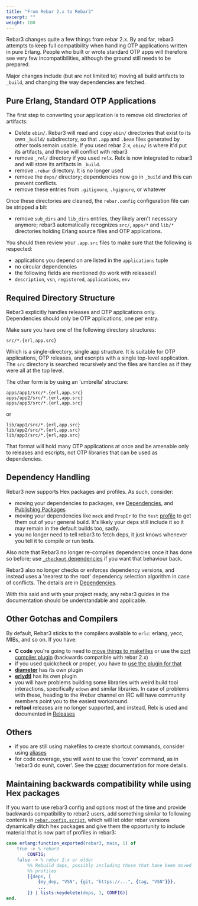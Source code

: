 ```yaml
---
title: "From Rebar 2.x to Rebar3"
excerpt: ""
weight: 100
---
```


Rebar3 changes quite a few things from rebar 2.x. By and far, rebar3 attempts to keep full compatibility when handling OTP applications written in pure Erlang. People who built or wrote standard OTP apps will therefore see very few incompatibilities, although the ground still needs to be prepared.

Major changes include (but are not limited to) moving all build artifacts to `_build`, and changing the way dependencies are fetched.

## Pure Erlang, Standard OTP Applications

The first step to converting your application is to remove old directories of artifacts:

- Delete `ebin/`. Rebar3 will read and copy `ebin/` directories that exist to its own `_build/` subdirectory, so that `.app` and `.beam` files generated by other tools remain usable.
  If you used rebar 2.x, `ebin/` is where it'd put its artifacts, and those will conflict with rebar3
- remove `_rel/` directory if you used `relx`. Relx is now integrated to rebar3 and will store its artifacts in `_build`.
- remove `.rebar` directory. It is no longer used
- remove the `deps/` directory; dependencies now go in `_build` and this can prevent conflicts.
- remove these entries from `.gitignore`, `.hgignore`, or whatever

Once these directories are cleaned, the `rebar.config` configuration file can be stripped a bit:

- remove `sub_dirs` and `lib_dirs` entries, they likely aren't necessary anymore; rebar3 automatically recognizes `src/`, `apps/*` and `lib/*` directories holding Erlang source files and OTP applications.

You should then review your `.app.src` files to make sure that the following is respected:

 - applications you depend on are listed in the `applications` tuple
 - no circular dependencies
 - the following fields are mentioned (to work with releases!)
 - `description`, `vsn`, `registered`, `applications`, `env`

## Required Directory Structure

Rebar3 explicitly handles releases and OTP applications only. Dependencies should only be OTP applications, one per entry.

Make sure you have one of the following directory structures:

```
src/*.{erl,app.src}
```

Which is a single-directory, single app structure. It is suitable for OTP applications, OTP releases, and escripts with a single top-level application. The `src` directory is searched recursively and the files are handles as if they were all at the top level.

The other form is by using an 'umbrella' structure:

```
apps/app1/src/*.{erl,app.src}
apps/app2/src/*.{erl,app.src}
apps/app3/src/*.{erl,app.src}
```
or
```
lib/app1/src/*.{erl,app.src}
lib/app2/src/*.{erl,app.src}
lib/app3/src/*.{erl,app.src}
```
That format will hold many OTP applications at once and be amenable only to releases and escripts, not OTP libraries that can be used as dependencies.

## Dependency Handling

Rebar3 now supports Hex packages and profiles. As such, consider:

- moving your dependencies to packages, see
  [Dependencies](/docs/configuration/dependencies),  and [Publishing Packages](/docs/package_management/publishing-packages) 
- moving your dependencies like `meck` and `PropEr` to the `test` [profile](/docs/configuration/profiles)
  to get them out of your general build. It's likely your deps still include it so it may remain in the default builds too, sadly.
- you no longer need to tell rebar3 to fetch deps, it just knows whenever you tell it to compile or run tests.

Also note that Rebar3 no longer re-compiles dependencies once it has done so before; use [`_checkout` dependencies](/docs/configuration/dependencies#checkout-dependencies) if you want that behaviour back. 

Rebar3 also no longer checks or enforces dependency versions, and instead uses a 'nearest to the root' dependency selection algorithm in case of conflicts. The details are in [Dependencies](/docs/configuration/dependencies).

With this said and with your project ready, any rebar3 guides in the documentation should be understandable and applicable.

## Other Gotchas and Compilers

By default, Rebar3 sticks to the compilers available to `erlc`: erlang, yecc, MIBs, and so on. If you have:

- **C code** you're going to need to [move things to makefiles](/docs/tutorials/building_cc_cpp)  or use the [port compiler plugin](/docs/configuration/plugins/#port-compiler) (backwards compatible with rebar 2.x)
- if you used quickcheck or proper, you have to [use the plugin for that](/docs/configuration/plugins/#recommended-plugins)
- [**diameter**](/docs/configuration/plugins/#diameter) has its own plugin
- [**erlydtl**](/docs/configuration/plugins/#erlydtl) has its own plugin
- you will have problems building some libraries with weird build tool interactions, specifically `edown` and similar libraries. In case of problems with these, heading to the #rebar channel on IRC will have community members point you to the easiest workaround.
- **reltool** releases are no longer supported, and instead, Relx is used and documented in [Releases](/docs/deployment/releases) 

## Others

- if you are still using makefiles to create shortcut commands, consider using [aliases](/docs/configuration/plugins/#alias)
- for code coverage, you will want to use the 'cover' command, as in 'rebar3 do eunit, cover'. See the [cover](/docs/commands#cover) documentation for more details.

## Maintaining backwards compatibility while using Hex packages

If you want to use rebar3 config and options most of the time and provide backwards compatibility to rebar2 users, add something similar to following contents in [`rebar.config.script`](/docs/configuration/config_script), which will let older rebar versions dynamically ditch hex packages and give them the opportunity to include material that is now part of profiles in rebar3:

```erlang
case erlang:function_exported(rebar3, main, 1) of
    true -> % rebar3
        CONFIG;
    false -> % rebar 2.x or older
        %% Rebuild deps, possibly including those that have been moved to
        %% profiles
        [{deps, [
            {my_dep, "VSN", {git, "https://...", {tag, "VSN"}}},
            ...
        ]} | lists:keydelete(deps, 1, CONFIG)]
end.
```
